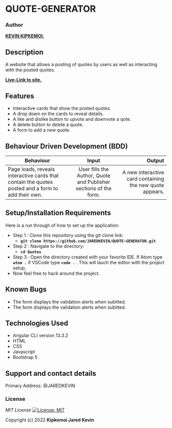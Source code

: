 # QUOTE-GENERATOR


### Author
 **[KEVIN KIPKEMOI.](https://github.com/JAREDKEVIN)**

## Description

A website that allows a posting of quotes by users as well as interacting with the posted quotes.

**[Live-Link to site.](https://jaredkevin.github.io/Quote-web-app)**
## Features

* Interactive cards that show the posted quotes.
* A drop down on the cards to reveal details.
* A like and dislike button to upvote and downvote a qote.
* A delete button to delete a quote.
* A form to add a new quote.

## Behaviour Driven Development (BDD)
|Behaviour 	           |    Input 	                 |       Output          |
|----------------------------------------------|:-----------------------------------:|-----------------------------:|       
|Page loads, reveals interactive cards that contain the quotes posted and a form to add their own.                        |   User fills the Author, Quote and Publisher sections of the form.                  |A new interactive card containing the new quote appears.     |                       |


## Setup/Installation Requirements
Here is a run through of how to set up the application:
* Step 1 : Clone this repository using the git clone link:
  * **`git clone https://github.com/JAREDKEVIN/QUOTE-GENERATOR.git`**
* Step 2 : Navigate to the directory:
  * **`cd Quotes`**
* Step 3 : Open the directory created with your favorite IDE. If Atom type **`atom .`** if VSCode type **`code .`** . This will lauch the editor with the project setup,
* Now feel free to hack around the project.

## Known Bugs

- The form displays the validation alerts when subitted.
- The form displays the validation alerts when subitted. 

## Technologies Used

- Angular CLI version  13.3.2
- HTML
- CSS
- Javascript
- Bootstrap 5

## Support and contact details

Primary Address: @JAREDKEVIN

### License
*MIT License* [![License: MIT](https://img.shields.io/badge/License-MIT-yellow.svg)](license/MIT)

Copyright (c) 2022 **Kipkemoi Jared Kevin**


